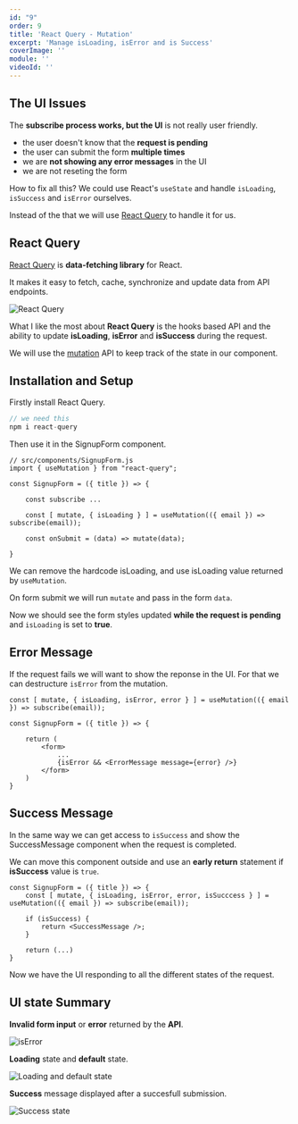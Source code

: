 ```yaml
---
id: "9"
order: 9
title: 'React Query - Mutation'
excerpt: 'Manage isLoading, isError and is Success'
coverImage: ''
module: ''
videoId: ''
---
```


## The UI Issues

The **subscribe process works, but the UI** is not really user friendly.

- the user doesn't know that the **request is pending**
- the user can submit the form **multiple times**
- we are **not showing any error messages** in the UI
- we are not reseting the form

How to fix all this? We could use React's `useState` and handle `isLoading`, `isSuccess` and `isError` ourselves.

Instead of the that we will use [React Query](https://react-query.tanstack.com/) to handle it for us.

## React Query

[React Query](https://react-query.tanstack.com/) is **data-fetching library** for React.

It makes it easy to fetch, cache, synchronize and update data from API endpoints.

![React Query](/assets/course/react-query/img_react-query.png)

What I like the most about **React Query** is the hooks based API and the ability to update **isLoading**, **isError** and **isSuccess** during the request.

We will use the [mutation](https://react-query.tanstack.com/docs/guides/mutations) API to keep track of the state in our component.

## Installation and Setup

Firstly install React Query.

```jsx
// we need this
npm i react-query
```

Then use it in the SignupForm component.

```jsx{2,8,10}
// src/components/SignupForm.js
import { useMutation } from "react-query";

const SignupForm = ({ title }) => {

    const subscribe ...

    const [ mutate, { isLoading } ] = useMutation(({ email }) => subscribe(email));
    
    const onSubmit = (data) => mutate(data);

}
```

We can remove the hardcode isLoading, and use isLoading value returned by `useMutation`.

On form submit we will run `mutate` and pass in the form `data`.

Now we should see the form styles updated **while the request is pending** and `isLoading` is set to **true**.

## Error Message

If the request fails we will want to show the reponse in the UI. For that we can destructure `isError` from the mutation.

```jsx{1,8}
const [ mutate, { isLoading, isError, error } ] = useMutation(({ email }) => subscribe(email));

const SignupForm = ({ title }) => {

    return (
        <form>
            ...
            {isError && <ErrorMessage message={error} />}
        </form>
    )
}
```

## Success Message

In the same way we can get access to `isSuccess` and show the SuccessMessage component when the request is completed.

We can move this component outside and use an **early return** statement if **isSuccess** value is `true`.

```jsx{2,4-6}
const SignupForm = ({ title }) => {
    const [ mutate, { isLoading, isError, error, isSucccess } ] = useMutation(({ email }) => subscribe(email));

    if (isSuccess) {
        return <SuccessMessage />;
    }

    return (...)
}
```

Now we have the UI responding to all the different states of the request.

## UI state Summary

**Invalid form input** or **error** returned by the **API**.

![isError](/assets/course/styling/img_isError.png)

**Loading** state and **default** state.

![Loading and default state](/assets/course/styling/img_isLoading.png)

**Success** message displayed after a succesfull submission.

![Success state](/assets/course/styling/img_success.png)